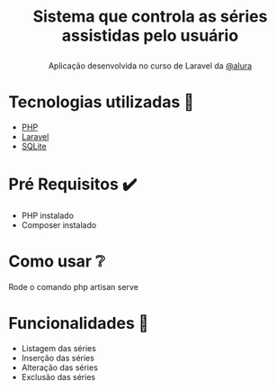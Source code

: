 <h1><p align="center">Sistema que controla as séries assistidas pelo usuário</p></h1>
 <p align="center">Aplicação desenvolvida no curso de Laravel da <a href="https://www.alura.com.br//">@alura</a> </p>

# Tecnologias utilizadas 🚀
- [PHP](https://www.php.net/)
- [Laravel](https://laravel.com/)
- [SQLite](https://www.sqlite.org/index.html) 

# Pré Requisitos ✔️
- PHP instalado
- Composer instalado

# Como usar ❔
  Rode o comando php artisan serve
  
# Funcionalidades 🎇
- Listagem das séries
- Inserção das séries
- Alteração das séries
- Exclusão das séries
